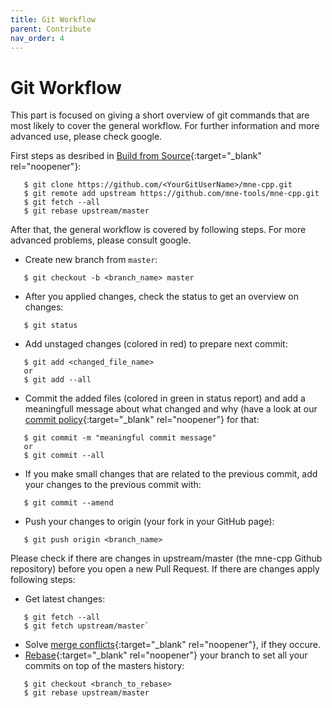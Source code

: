 ```yaml
---
title: Git Workflow
parent: Contribute
nav_order: 4
---
```

# Git Workflow

This part is focused on giving a short overview of git commands that are most likely to cover the general workflow. For further information and more advanced use, please check google.

First steps as desribed in [Build from Source](https://mne-cpp.github.io/pages/install/buildguide.html){:target="_blank" rel="noopener"}:
```
   $ git clone https://github.com/<YourGitUserName>/mne-cpp.git
   $ git remote add upstream https://github.com/mne-tools/mne-cpp.git
   $ git fetch --all 
   $ git rebase upstream/master
```
After that, the general workflow is covered by following steps. For more advanced problems, please consult google. 

- Create new branch from `master`: 
```
   $ git checkout -b <branch_name> master
```
- After you applied changes, check the status to get an overview on changes: 
```
   $ git status
```
- Add unstaged changes (colored in red) to prepare next commit: 
```
   $ git add <changed_file_name>
   or
   $ git add --all
```
- Commit the added files (colored in green in status report) and add a meaningfull message about what changed and why (have a look at our [commit policy](https://rdoerfel.github.io/mne-cpp/pages/contribute/conv_style.html){:target="_blank" rel="noopener"} for that: 
```
   $ git commit -m "meaningful commit message" 
   or 
   $ git commit --all
```
- If you make small changes that are related to the previous commit, add your changes to the previous commit with: 
```
   $ git commit --amend
```
- Push your changes to origin (your fork in your GitHub page): 
```
   $ git push origin <branch_name>
```
Please check if there are changes in upstream/master (the mne-cpp Github repository) before you open a new Pull Request. If there are changes apply following steps:

- Get latest changes: 
```
   $ git fetch --all 
   $ git fetch upstream/master` 
```
- Solve [merge conflicts](https://help.github.com/en/github/collaborating-with-issues-and-pull-requests/resolving-a-merge-conflict-using-the-command-line){:target="_blank" rel="noopener"}, if they occure. 
- [Rebase](https://www.atlassian.com/git/tutorials/rewriting-history/git-rebase){:target="_blank" rel="noopener"} your branch to set all your commits on top of the masters history: 
```
   $ git checkout <branch_to_rebase>
   $ git rebase upstream/master
```